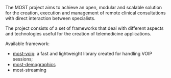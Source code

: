The MOST project aims to achieve an open, modular and scalable solution for the creation, execution and management of remote clinical consultations with direct interaction between specialists.  

The project consists of a set of frameworks that deal with different aspects and technologies useful for the creation of telemedicine applications.

Available framework:
- [most-voip](https://github.com/crs4/most-voip): a fast and lightweight library created for handling VOIP sessions;
- [most-demographics](https://github.com/crs4/most-demographics)
- most-streaming